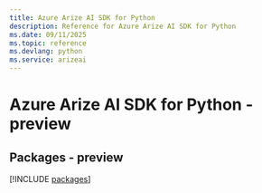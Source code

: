 ```yaml
---
title: Azure Arize AI SDK for Python
description: Reference for Azure Arize AI SDK for Python
ms.date: 09/11/2025
ms.topic: reference
ms.devlang: python
ms.service: arizeai
---
```

# Azure Arize AI SDK for Python - preview
## Packages - preview
[!INCLUDE [packages](arize-ai-index.md)]